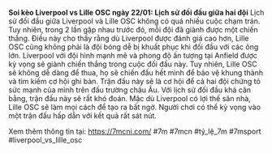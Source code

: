 **Soi kèo Liverpool vs Lille OSC ngày 22/01: Lịch sử đối đầu giữa hai đội**
Lịch sử đối đầu giữa Liverpool và Lille OSC không có quá nhiều cuộc chạm trán. Tuy nhiên, trong 2 lần gặp nhau trước đó, mỗi đội đã giành được một chiến thắng. Điều này cho thấy rằng dù Liverpool được đánh giá cao hơn, Lille OSC cũng không phải là đội bóng dễ bị khuất phục khi đối đầu với các ông lớn.
Liverpool với đội hình mạnh mẽ và phong độ ấn tượng tại Anfield được kỳ vọng sẽ giành chiến thắng trong cuộc đối đầu này. Tuy nhiên, Lille OSC sẽ không dễ dàng để thua, họ sẽ chiến đấu hết mình để bảo vệ khung thành và tìm kiếm cơ hội ghi bàn. Trận đấu này sẽ là cơ hội để cả hai đội chứng tỏ sức mạnh của mình trên đấu trường châu Âu.
Với lịch sử đối đầu khá cân bằng, trận đấu này sẽ rất khó đoán. Mặc dù Liverpool có lợi thế sân nhà, Lille OSC sẽ làm mọi cách để tạo ra bất ngờ. Người chơi có thể kỳ vọng vào một trận đấu hấp dẫn với kết quả rất sát nút.

Xem thêm thông tin tại: https://7mcni.com/
#7m #7mcn #tỷ_lệ_7m #7msport #liverpool_vs_lille_osc